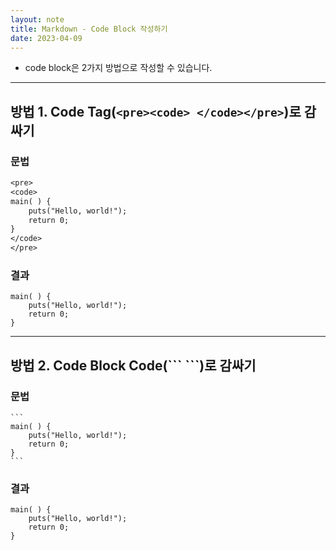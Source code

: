 ```yaml
---
layout: note
title: Markdown - Code Block 작성하기
date: 2023-04-09
---
```





- code block은 2가지 방법으로 작성할 수 있습니다.




---




## 방법 1. Code Tag(`<pre><code> </code></pre>`)로 감싸기


### 문법

```txt
<pre>
<code>
main( ) {
    puts("Hello, world!");
    return 0;
}
</code>
</pre>
```


### 결과

<pre><code>main( ) {
    puts("Hello, world!");
    return 0;
}</code></pre>




---




## 방법 2. Code Block Code(\`\`\` \`\`\`)로 감싸기


### 문법

<pre><code class='language-plaintext'>```
main( ) {
    puts("Hello, world!");
    return 0;
}
```</code></pre>


### 결과

```
main( ) {
    puts("Hello, world!");
    return 0;
}
```
